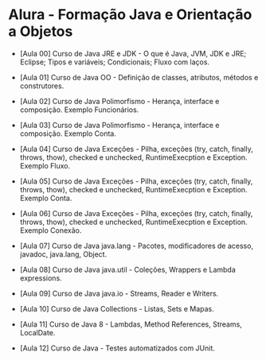 # Alura - Formação Java e Orientação a Objetos

- [Aula 00] Curso de
Java JRE e JDK - O que é Java, JVM, JDK e JRE; Eclipse; Tipos e variáveis; Condicionais; Fluxo com laços. 

- [Aula 01] Curso de Java OO - Definição de classes, atributos, métodos e construtores. 

- [Aula 02] Curso de Java Polimorfismo - Herança, interface e composição. Exemplo Funcionários. 

- [Aula 03] Curso de Java Polimorfismo - Herança, interface e composição. Exemplo Conta. 

- [Aula 04] Curso de Java Exceções - Pilha, exceções (try, catch, finally, throws, thow), checked e unchecked, RuntimeExecption e Exception. Exemplo Fluxo.

- [Aula 05] Curso de Java Exceções - Pilha, exceções (try, catch, finally, throws, thow), checked e unchecked, RuntimeExecption e Exception. Exemplo Conta.

- [Aula 06] Curso de Java Exceções - Pilha, exceções (try, catch, finally, throws, thow), checked e unchecked, RuntimeExecption e Exception. Exemplo Conexão. 

- [Aula 07] Curso de Java java.lang - Pacotes, modificadores de acesso, javadoc, java.lang, Object. 

- [Aula 08] Curso de Java java.util - Coleções, Wrappers e Lambda expressions. 

- [Aula 09] Curso de Java java.io - Streams, Reader e Writers.

- [Aula 10] Curso de Java Collections - Listas, Sets e Mapas.

- [Aula 11] Curso de Java 8 - Lambdas, Method References, Streams, LocalDate. 

- [Aula 12] Curso de Java - Testes automatizados com JUnit.
